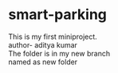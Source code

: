 # smart-parking
This is my first miniproject.
<br>
author- aditya kumar
<br>
The folder is in my new branch
<br>
named as new folder
